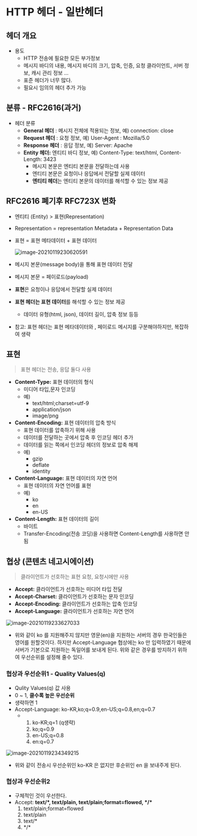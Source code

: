 # HTTP 헤더 - 일반헤더

## 헤더 개요

* 용도
  * HTTP 전송에 필요한 모든 부가정보
  * 메시지 바디의 내용, 메시지 바디의 크기, 압축, 인증, 요청 클라이언트, 서버 정보, 캐시 관리 정보 ...
  * 표준 헤더가 너무 많다.
  * 필요시 임의의 헤더 추가 가능



## 분류 - RFC2616(과거)

* 헤더 분류
  * **General 헤더** : 메시지 전체에 적용되는 정보, 예) connection: close
  * **Request 헤더** : 요청 정보, 예) User-Agent : Mozilla/5.0
  * **Response 헤더** : 응답 정보, 예) Server: Apache
  * **Entity 헤더:** 엔티티 바디 정보, 예) Content-Type: text/html, Content-Length: 3423
    * 메시지 본문은 엔티티 본문을 전달하는데 사용
    * 엔티티 본문은 요청이나 응답에서 전달할 실제 데이터
    * **엔티티 헤더**는 엔티티 본문의 데이터를 해석할 수 있는 정보 제공



## RFC2616 폐기후 RFC723X 변화

* 엔티티 (Entity) > 표현(Representation)

* Representation = representation Metadata + Representation Data

* 표현 = 표현 메타데이터 + 표현 데이터

  ![image-20210119230620591](http://www.jimbae.com:59005/image/56)

* 메시지 본문(message body)을 통해 표현 데이터 전달
* 메시지 본문 = 페이로드(payload)
* **표현**은 요청이나 응답에서 전달할 실제 데이터
* **표현 헤더는 표현 데이터**를 해석할 수 있는 정보 제공
  * 데이터 유형(html, json), 데이터 길이, 압축 정보 등등
* 참고: 표현 헤더는 표현 메타데이터와 , 페이로드 메시지를 구분해야하지만, 복잡하여 생략



## 표현

>  표현 헤더는 전송, 응답 둘다 사용

* **Content-Type:** 표현 데이터의 형식 
  * 미디어 타입,문자 인코딩
  * 예)
    * text/html;charset=utf-9
    * application/json
    * image/png
* **Content-Encoding:** 표현 데이터의 압축 방식
  * 표현 데이터를 압축하기 위해 사용
  * 데이터를 전달하는 곳에서 압축 후 인코딩 헤더 추가
  * 데이터를 읽는 쪽에서 인코딩 헤더의 정보로 압축 해제
  * 예)
    * gzip
    * deflate
    * identity
* **Content-Language:** 표현 데이터의 자연 언어
  * 표현 데이터의 자연 언어를 표현
  * 예)
    * ko
    * en
    * en-US
* **Content-Length:** 표현 데이터의 길이
  * 바이트 
  * Transfer-Encoding(전송 코딩)을 사용하면 Content-Length를 사용하면 안됨



## 협상 (콘텐츠 네고시에이션)

> 클라이언트가 선호하는 표현 요청, 요청시에만 사용

* **Accept:** 클라이언트가 선호하는 미디어 타입 전달
* **Accept-Charset:** 클라이언트가 선호하는 문자 인코딩
* **Accept-Encoding:** 클라이언트가 선호하는 압축 인코딩
* **Accept-Language:** 클라이언트가 선호하는 자연 언어

![image-20210119233627033](http://www.jimbae.com:59005/image/57)

* 위와 같이 ko 를 지원해주지 않지만 영문(en)을 지원하는 서버의 경우 한국인들은 영어를 원할것이다. 하지만 Accept-Language 협상에는 ko 만 입력하였기 때문에 서버가 기본으로 지원하는 독일어를 보내게 된다. 위와 같은 경우를 방지하기 위하여 우선순위를 설정해 줄수 있다.



### 협상과 우선순위1 - Quality Values(q)

* Qulity Values(q) 값 사용
* 0 ~ 1, **클수록 높은 우선순위**
* 생략하면 1
* Accept-Language: ko-KR,ko;q=0.9,en-US;q=0.8,en;q=0.7
  * 1. ko-KR;q=1 (q생략)
    2. ko;q=0.9
    3. en-US;q=0.8
    4. en:q=0.7

![image-20210119234349215](http://www.jimbae.com:59005/image/58)

* 위와 같이 전송시 우선순위인 ko-KR 은 없지만 후순위인 en 을 보내주게 된다.



### 협상과 우선순위2

* 구체적인 것이 우선한다.
* Accept: **text/*, text/plain, text/plain;format=flowed, \*/\***
  1. text/plain;format=flowed
  2. text/plain
  3. text/*
  4. \*/\*

